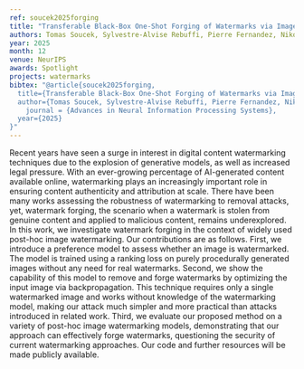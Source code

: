 ```yaml
---
ref: soucek2025forging
title: "Transferable Black-Box One-Shot Forging of Watermarks via Image Preference Models"
authors: Tomas Soucek, Sylvestre-Alvise Rebuffi, Pierre Fernandez, Nikola Jovanović, Hady Elsahar, Valeriu Lacatusu, Tuan A. Tran, Alexandre Mourachko
year: 2025
month: 12
venue: NeurIPS
awards: Spotlight
projects: watermarks
bibtex: "@article{soucek2025forging,
  title={Transferable Black-Box One-Shot Forging of Watermarks via Image Preference Models},
  author={Tomas Soucek, Sylvestre-Alvise Rebuffi, Pierre Fernandez, Nikola Jovanović, Hady Elsahar, Valeriu Lacatusu, Tuan A. Tran, Alexandre Mourachko},
	journal = {Advances in Neural Information Processing Systems},
  year={2025}
}"
---
```


Recent years have seen a surge in interest in digital content watermarking techniques due to the explosion of generative models, as well as increased legal pressure. With an ever-growing percentage of AI-generated content available online, watermarking plays an increasingly important role in ensuring content authenticity and attribution at scale. There have been many works assessing the robustness of watermarking to removal attacks, yet, watermark forging, the scenario when a watermark is stolen from genuine content and applied to malicious content, remains underexplored. In this work, we investigate watermark forging in the context of widely used post-hoc image watermarking. Our contributions are as follows. First, we introduce a preference model to assess whether an image is watermarked. The model is trained using a ranking loss on purely procedurally generated images without any need for real watermarks. Second, we show the capability of this model to remove and forge watermarks by optimizing the input image via backpropagation. This technique requires only a single watermarked image and works without knowledge of the watermarking model, making our attack much simpler and more practical than attacks introduced in related work. Third, we evaluate our proposed method on a variety of post-hoc image watermarking models, demonstrating that our approach can effectively forge watermarks, questioning the security of current watermarking approaches. Our code and further resources will be made publicly available.
